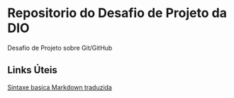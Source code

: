 # Repositorio do Desafio de Projeto da DIO
Desafio de Projeto sobre Git/GitHub

## Links Úteis
[Sintaxe basica Markdown traduzida](https://docs.pipz.com/central-de-ajuda/learning-center/guia-basico-de-markdown#open)
